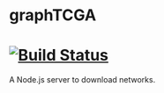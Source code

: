 graphTCGA
=========

[![Build Status](https://travis-ci.org/jfarid27/graphTCGA.svg?branch=master)](https://travis-ci.org/jfarid27/graphTCGA)
===

A Node.js server to download networks.

